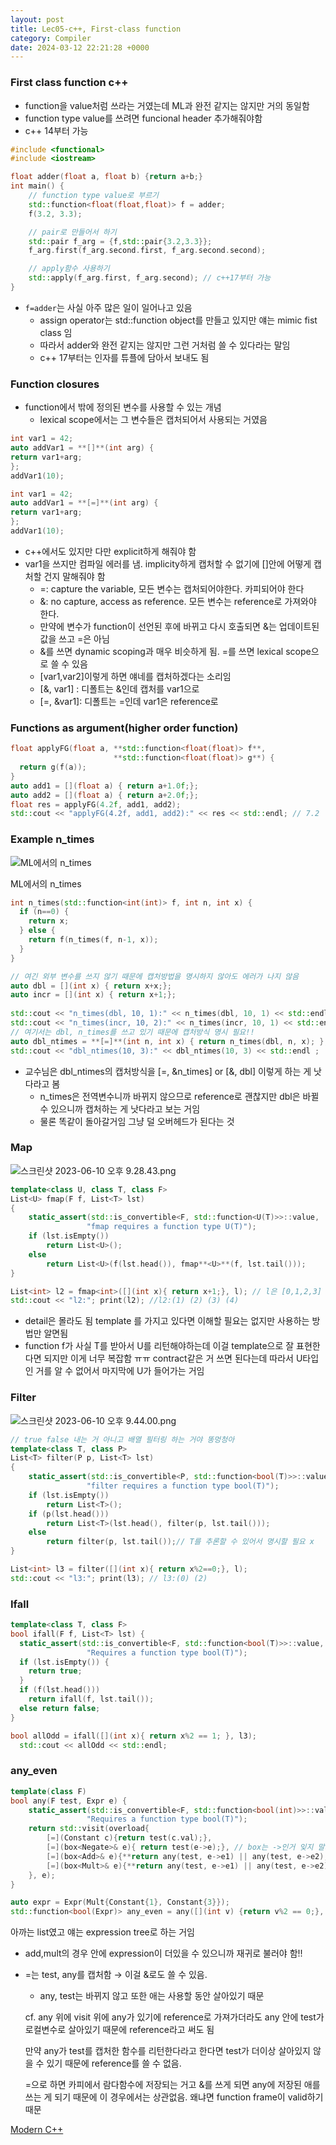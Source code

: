 ```yaml
---
layout: post
title: Lec05-c++, First-class function
category: Compiler
date: 2024-03-12 22:21:28 +0000
---
```


### First class function c++

- function을 value처럼 쓰라는 거였는데 ML과 완전 같지는 않지만 거의 동일함
- function type value를 쓰려면 funcional header 추가해줘야함
- c++ 14부터 가능

```cpp
#include <functional>
#include <iostream>

float adder(float a, float b) {return a+b;}
int main() {
	// function type value로 부르기
	std::function<float(float,float)> f = adder;
	f(3.2, 3.3);

	// pair로 만들어서 하기
	std::pair f_arg = {f,std::pair{3.2,3.3}};
	f_arg.first(f_arg.second.first, f_arg.second.second);

	// apply함수 사용하기
	std::apply(f_arg.first, f_arg.second); // c++17부터 가능
}
```

- `f=adder`는 사실 아주 많은 일이 일어나고 있음
    - assign operator는 std::function object를 만들고 있지만 얘는 mimic fist class 임
    - 따라서 adder와 완전 같지는 않지만 그런 거처럼 쓸 수 있다라는 말임
    - c++ 17부터는 인자를 튜플에 담아서 보내도 됨

### Function closures

- function에서 밖에 정의된 변수를 사용할 수 있는 개념
    - lexical scope에서는 그 변수들은 캡처되어서 사용되는 거였음

```cpp
int var1 = 42;
auto addVar1 = **[]**(int arg) {
return var1+arg;
};
addVar1(10);
```

```cpp
int var1 = 42;
auto addVar1 = **[=]**(int arg) {
return var1+arg;
};
addVar1(10);
```

- c++에서도 있지만 다만 explicit하게 해줘야 함
- var1을 쓰지만 컴파일 에러를 냄. implicity하게 캡처할 수 없기에 []안에 어떻게 캡처할 건지 말해줘야 함
    - =: capture the variable, 모든 변수는 캡처되어야한다. 카피되어야 한다
    - &: no capture, access as reference. 모든 변수는 reference로 가져와야 한다.
    - 만약에 변수가 function이 선언된 후에 바뀌고 다시 호출되면 &는 업데이트된 값을 쓰고 =은 아님
    - &를 쓰면 dynamic scoping과 매우 비슷하게 됨. =를 쓰면 lexical scope으로 쓸 수 있음
    - [var1,var2]이렇게 하면 얘네를 캡처하겠다는 소리임
    - [&, var1] : 디폴트는 &인데 캡처를 var1으로
    - [=, &var1]: 디폴트는 =인데 var1은 reference로

### Functions as argument(higher order function)

```cpp
float applyFG(float a, **std::function<float(float)> f**,
                       **std::function<float(float)> g**) {
  return g(f(a));
}
auto add1 = [](float a) { return a+1.0f;};
auto add2 = [](float a) { return a+2.0f;};
float res = applyFG(4.2f, add1, add2);
std::cout << "applyFG(4.2f, add1, add2):" << res << std::endl; // 7.2
```

### Example n_times

![ML에서의 n_times](Lec05-c++,%20First-class%20function%203034667be9034f9c80d24e24959a101e/%25E1%2584%2589%25E1%2585%25B3%25E1%2584%258F%25E1%2585%25B3%25E1%2584%2585%25E1%2585%25B5%25E1%2586%25AB%25E1%2584%2589%25E1%2585%25A3%25E1%2586%25BA_2023-06-10_%25E1%2584%258B%25E1%2585%25A9%25E1%2584%2592%25E1%2585%25AE_9.23.39.png)

ML에서의 n_times

```cpp
int n_times(std::function<int(int)> f, int n, int x) {
  if (n==0) {
    return x;
  } else {
    return f(n_times(f, n-1, x));
  }
}

// 여긴 외부 변수를 쓰지 않기 때문에 캡처방법을 명시하지 않아도 에러가 나지 않음
auto dbl = [](int x) { return x+x;};
auto incr = [](int x) { return x+1;};
  
std::cout << "n_times(dbl, 10, 1):" << n_times(dbl, 10, 1) << std::endl ;
std::cout << "n_times(incr, 10, 2):" << n_times(incr, 10, 1) << std::endl ;
// 여기서는 dbl, n_times를 쓰고 있기 때문에 캡처방식 명시 필요!!
auto dbl_ntimes = **[=]**(int n, int x) { return n_times(dbl, n, x); };
std::cout << "dbl_ntimes(10, 3):" << dbl_ntimes(10, 3) << std::endl ;
```

- 교수님은 dbl_ntimes의 캡처방식을 [=, &n_times] or [&, dbl] 이렇게 하는 게 낫다라고 봄
    - n_times은 전역변수니까 바뀌지 않으므로 reference로  괜찮지만 dbl은 바뀔 수 있으니까 캡처하는 게 낫다라고 보는 거임
    - 물론 똑같이 돌아갈거임 그냥 덜 오버헤드가 된다는 것

### Map

![스크린샷 2023-06-10 오후 9.28.43.png](Lec05-c++,%20First-class%20function%203034667be9034f9c80d24e24959a101e/%25E1%2584%2589%25E1%2585%25B3%25E1%2584%258F%25E1%2585%25B3%25E1%2584%2585%25E1%2585%25B5%25E1%2586%25AB%25E1%2584%2589%25E1%2585%25A3%25E1%2586%25BA_2023-06-10_%25E1%2584%258B%25E1%2585%25A9%25E1%2584%2592%25E1%2585%25AE_9.28.43.png)

```cpp
template<class U, class T, class F>
List<U> fmap(F f, List<T> lst)
{
    static_assert(std::is_convertible<F, std::function<U(T)>>::value, 
                 "fmap requires a function type U(T)");
    if (lst.isEmpty()) 
        return List<U>();
    else
        return List<U>(f(lst.head()), fmap**<U>**(f, lst.tail()));
}

List<int> l2 = fmap<int>([](int x){ return x+1;}, l); // l은 [0,1,2,3]
std::cout << "l2:"; print(l2); //l2:(1) (2) (3) (4)
```

- detail은 몰라도 됨 template 를 가지고 있다면 이해할 필요는 없지만 사용하는 방법만 알면됨
- function f가 사실 T를 받아서 U를 리턴해야하는데 이걸 template으로 잘 표현한다면 되지만 이게 너무 복잡함 ㅠㅠ contract같은 거 쓰면 된다는데 따라서 U타입인 거를 알 수 없어서 마지막에 U가 들어가는 거임

### Filter

![스크린샷 2023-06-10 오후 9.44.00.png](Lec05-c++,%20First-class%20function%203034667be9034f9c80d24e24959a101e/%25E1%2584%2589%25E1%2585%25B3%25E1%2584%258F%25E1%2585%25B3%25E1%2584%2585%25E1%2585%25B5%25E1%2586%25AB%25E1%2584%2589%25E1%2585%25A3%25E1%2586%25BA_2023-06-10_%25E1%2584%258B%25E1%2585%25A9%25E1%2584%2592%25E1%2585%25AE_9.44.00.png)

```cpp
// true false 내는 거 아니고 배열 필터링 하는 거야 똥멍청아 
template<class T, class P>
List<T> filter(P p, List<T> lst)
{
    static_assert(std::is_convertible<P, std::function<bool(T)>>::value, 
                 "filter requires a function type bool(T)");
    if (lst.isEmpty())
        return List<T>();
    if (p(lst.head()))
        return List<T>(lst.head(), filter(p, lst.tail()));
    else
        return filter(p, lst.tail());// T를 추론할 수 있어서 명시할 필요 x
}

List<int> l3 = filter([](int x){ return x%2==0;}, l);
std::cout << "l3:"; print(l3); // l3:(0) (2)
```

### Ifall

```cpp
template<class T, class F>
bool ifall(F f, List<T> lst) {
  static_assert(std::is_convertible<F, std::function<bool(T)>>::value, 
                 "Requires a function type bool(T)");
  if (lst.isEmpty()) {
    return true;
  } 
  if (f(lst.head()))
    return ifall(f, lst.tail());
  else return false;
}

bool allOdd = ifall([](int x){ return x%2 == 1; }, l3);
  std::cout << allOdd << std::endl;
```

### any_even

```cpp
template(class F)
bool any(F test, Expr e) {
	static_assert(std::is_convertible<F, std::function<bool(int)>>::value, 
                 "Requires a function type bool(T)");
	return std::visit(overload{
		[=](Constant c){return test(c.val);},
		[=](box<Negate>& e){ return test(e->e);}, // box는 ->인거 잊지 말기
		[=](box<Add>& e){**return any(test, e->e1) || any(test, e->e2);**}, **//여기유의**
		[=](box<Mult>& e){**return any(test, e->e1) || any(test, e->e2);**}
	}, e);
}

auto expr = Expr(Mult{Constant{1}, Constant{3}});
std::function<bool(Expr)> any_even = any([](int v) {return v%2 == 0;}, expr);
```

아까는 list였고 얘는 expression tree로 하는 거임

- add,mult의 경우 안에 expression이 더있을 수 있으니까 재귀로 불러야 함!!
- =는 test, any를 캡처함 → 이걸 &로도 쓸 수 있음.
    - any, test는 바뀌지 않고 또한 애는 사용할 동안 살아있기 때문
    
    cf. any 위에 visit 위에 any가 있기에 reference로 가져가더라도 any 안에 test가 로컬변수로 살아있기 때문에 reference라고 써도 됨
    
    만약 any가 test를 캡처한 함수를 리턴한다라고 한다면 test가 더이상 살아있지 않을 수 있기 때문에 reference를 쓸 수 없음. 
    
    =으로 하면 카피에서 람다함수에 저장되는 거고 &를 쓰게 되면 any에 저장된 애를 쓰는 게 되기 때문에 이 경우에서는 상관없음. 왜냐면 function frame이 valid하기 때문
    

[Modern C++](https://www.notion.so/Modern-C-68255570b17d4e8e87d8e22fe77b631f?pvs=21)
